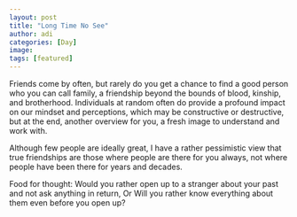 ```yaml
---
layout: post
title: "Long Time No See"
author: adi
categories: [Day]
image:
tags: [featured]
---
```


Friends come by often, but rarely do you get a chance to find a good person who you can call family, a friendship beyond the bounds of blood, kinship, and brotherhood. Individuals at random often do provide a profound impact on our mindset and perceptions, which may be constructive or destructive, but at the end, another overview for you, a fresh image to understand and work with.

Although few people are ideally great, I have a rather pessimistic view that true friendships are those where people are there for you always, not where people have been there for years and decades.

Food for thought: Would you rather open up to a stranger about your past and not ask anything in return, Or Will you rather know everything about them even before you open up?
